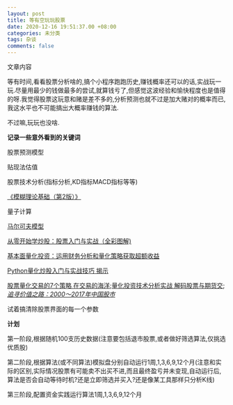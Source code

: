 ```yaml
---
layout: post
title: 等有空玩玩股票
date: 2020-12-16 19:51:37.00 +08:00
categories: 未分类
tags: 杂谈
comments: false
---
```


文章内容

等有时间,看看股票分析啥的,搞个小程序跑跑历史,赚钱概率还可以的话,实战玩一玩.尽量用最少的钱做最多的尝试,就算钱亏了,但感觉这波经验和愉快程度也是值得的呀.我觉得股票这玩意和赌是差不多的,分析预测也就不过是加大赌对的概率而已,我这水平也不可能搞出大概率赚钱的算法.

不过嘛,玩玩也没啥.

**记录一些意外看到的关键词**

股票预测模型

贴现法估值

股票技术分析(指标分析,KD指标MACD指标等等)

[《模糊理论基础（第2版）》](https://item.jd.com/10302728.html)

量子计算

[马尔可夫模型](https://baike.baidu.com/item/马尔可夫模型#:~:text=马尔可夫模型（Markov,种通用的统计工具。)

[从零开始学炒股：股票入门与实战（全彩图解)](https://item.jd.com/11685571.html)

[基本面量化投资：运用财务分析和量化策略获取超额收益](https://item.jd.com/12150557.html)

[Python量化炒股入门与实战技巧 揭示](https://item.jd.com/12857130.html)

[股票量化交易的7个策略 在交易的海洋](https://item.jd.com/12924930.html);[量化投资技术分析实战 解码股票与期货交](https://item.jd.com/12402237.html);[*追寻价值之路：2000～2017年中国股市*](https://item.jd.com/12524114.html)

试着搞清除股票界面的每一个参数



**计划**

第一阶段,根据随机100支历史数据(注意要包括退市股票,或者做好筛选算法,仅挑选优质股)

第二阶段,根据算法(或不同算法)模拟盘分别自动运行1周,1,3,6,9,12个月(注意和实际的区别,实际情况股票有可能卖不出买不进,而且最终盈亏并未变现,自动运行后,算法是否会自动等待时机?还是立即筛选并买入?还是像某工具那样只分析K线)

第三阶段,配置资金实践运行算法1周,1,3,6,9,12个月